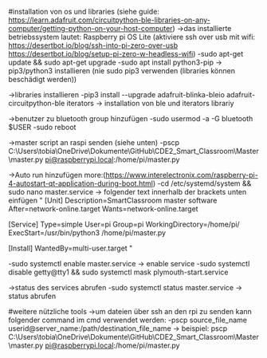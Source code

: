 #installation von os und libraries (siehe guide: https://learn.adafruit.com/circuitpython-ble-libraries-on-any-computer/getting-python-on-your-host-computer)
->das installierte betriebssystem lautet: Raspberry pi OS Lite (aktiviere ssh over usb mit wifi: https://desertbot.io/blog/ssh-into-pi-zero-over-usb https://desertbot.io/blog/setup-pi-zero-w-headless-wifi)
-sudo apt-get update && sudo apt-get upgrade
-sudo apt install python3-pip -> pip3/python3 installieren (nie sudo pip3 verwenden (libraries können beschädigt werden))

->libraries installieren
-pip3 install --upgrade adafruit-blinka-bleio adafruit-circuitpython-ble iterators -> installation von ble und iterators librariy

->benutzer zu bluetooth group hinzufügen
-sudo usermod -a -G bluetooth $USER
-sudo reboot

->master script an raspi senden (siehe unten)
-pscp C:\Users\tobia\OneDrive\Dokumente\GitHub\CDE2_Smart_Classroom\Master\master.py pi@raspberrypi.local:/home/pi/master.py

->Auto run hinzufügen more:(https://www.interelectronix.com/raspberry-pi-4-autostart-qt-application-during-boot.html)
-cd /etc/systemd/system && sudo nano master.service -> folgender text innerhalb der brackets unten einfügen
"
[Unit]
Description=SmartClassroom master software
After=network-online.target
Wants=network-online.target

[Service]
Type=simple
User=pi
Group=pi
WorkingDirectory=/home/pi/
ExecStart=/usr/bin/python3 /home/pi/master.py

[Install]
WantedBy=multi-user.target
"

-sudo systemctl enable master.service -> enable service
-sudo systemctl disable getty@tty1 && sudo systemctl mask plymouth-start.service

->status des services abrufen
-sudo systemctl status master.service -> status abrufen




#weitere nützliche tools
->um dateien über ssh an den rpi zu senden kann folgender command im cmd verwendet werden:
-pscp source_file_name userid@server_name:/path/destination_file_name -> beispiel: pscp C:\Users\tobia\OneDrive\Dokumente\GitHub\CDE2_Smart_Classroom\Master\master.py pi@raspberrypi.local:/home/pi/master.py


